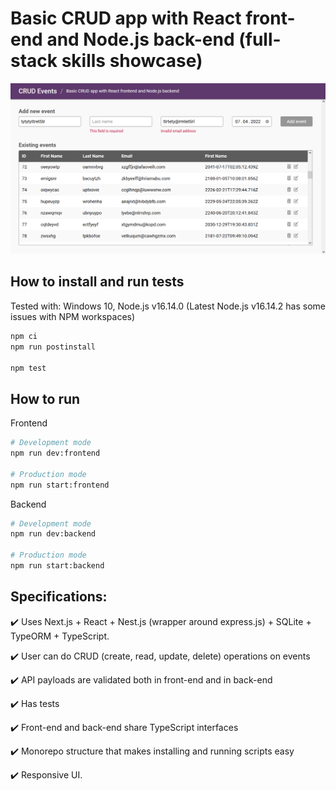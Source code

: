 # Basic CRUD app with React front-end and Node.js back-end (full-stack skills showcase)

![ui_demo](https://raw.githubusercontent.com/aronmandrella/crud-app-with-react-frontend-and-node-backend/master/ui_demo_1.PNG)

## How to install and run tests

Tested with: Windows 10, Node.js v16.14.0 (Latest Node.js v16.14.2 has some issues with NPM workspaces)

```bash
npm ci
npm run postinstall

npm test
```

## How to run

Frontend

```bash
# Development mode
npm run dev:frontend

# Production mode
npm run start:frontend
```

Backend

```bash
# Development mode
npm run dev:backend

# Production mode
npm run start:backend
```

## Specifications:

✔️ Uses Next.js + React + Nest.js (wrapper around express.js) + SQLite + TypeORM + TypeScript.

✔️ User can do CRUD (create, read, update, delete) operations on events

✔️ API payloads are validated both in front-end and in back-end

✔️ Has tests

✔️ Front-end and back-end share TypeScript interfaces

✔️ Monorepo structure that makes installing and running scripts easy

✔️ Responsive UI.
